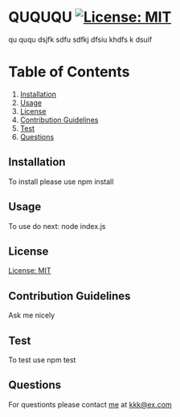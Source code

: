 # QUQUQU [![License: MIT](https://img.shields.io/badge/License-MIT-yellow.svg)](https://opensource.org/licenses/MIT)
  qu ququ dsjfk sdfu sdfkj dfsiu khdfs k dsuif 
  # Table of Contents
  1. [Installation](#installation)
  2. [Usage](#usage)
  3. [License](#license)
  4. [Contribution Guidelines](#contribution-guidelines)
  5. [Test](#test)
  6. [Questions](#questions)
## Installation
To install please use npm install
## Usage
To use do next: node index.js
## License
[License: MIT](https://opensource.org/licenses/MIT)
## Contribution Guidelines 
Ask me nicely
## Test
To test use npm test
## Questions
For questionts please contact [me](https://github.com/jjjj) at kkk@ex.com
 

